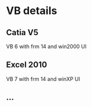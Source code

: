 # VB details
## Catia V5
VB 6 with frm 14 and win2000 UI
## Excel 2010
VB 7 with frm 14 and winXP UI
## ...
